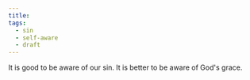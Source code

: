 ```yaml
---
title:
tags:
  - sin
  - self-aware
  - draft
---
```


It is good to be aware of our sin. It is better to be aware of God's grace.
